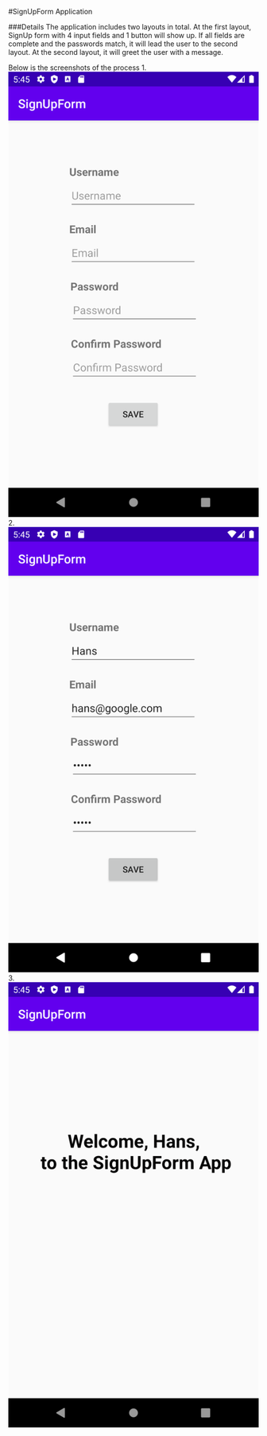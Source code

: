 #SignUpForm Application

###Details
The application includes two layouts in total.
At the first layout, SignUp form with 4 input fields and 1 button will show up.
If all fields are complete and the passwords match, it will lead the user to the second layout.
At the second layout, it will greet the user with a message.

Below is the screenshots of the process
1.
![Alt Text](first.png)
2. 
![Alt Text](second.png)
3.
![Alt Text](third.png)